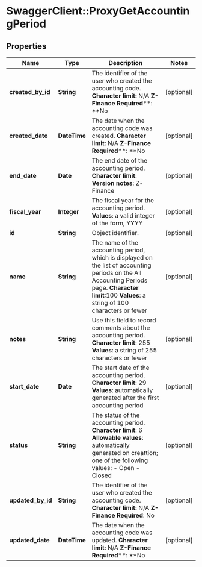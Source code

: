 # SwaggerClient::ProxyGetAccountingPeriod

## Properties
Name | Type | Description | Notes
------------ | ------------- | ------------- | -------------
**created_by_id** | **String** |  The identifier of the user who created the accounting code. **Character limit:** N/A **Z-Finance Required****: **No  | [optional] 
**created_date** | **DateTime** |  The date when the accounting code was created. **Character limit:** N/A **Z-Finance Required****: **No  | [optional] 
**end_date** | **Date** |  The end date of the accounting period. **Character limit**: **Version notes**: Z-Finance  | [optional] 
**fiscal_year** | **Integer** |  The fiscal year for the accounting period. **Values**: a valid integer of the form, YYYY  | [optional] 
**id** | **String** | Object identifier. | [optional] 
**name** | **String** |  The name of the accounting period, which is displayed on the list of accounting periods on the All Accounting Periods page. **Character limit**:100 **Values**: a string of 100 characters or fewer  | [optional] 
**notes** | **String** | Use this field to record comments about the accounting period. **Character limit**: 255 **Values**: a string of 255 characters or fewer  | [optional] 
**start_date** | **Date** |  The start date of the accounting period. **Character limit**: 29 **Values**: automatically generated after the first accounting period  | [optional] 
**status** | **String** |  The status of the accounting period. **Character limit**: 6 **Allowable values**: automatically generated on creattion; one of the following values:  - Open - Closed  | [optional] 
**updated_by_id** | **String** |  The identifier of the user who created the accounting code. **Character limit:** N/A **Z-Finance Required**: No  | [optional] 
**updated_date** | **DateTime** |  The date when the accounting code was updated. **Character limit:** N/A **Z-Finance Required****: **No  | [optional] 


